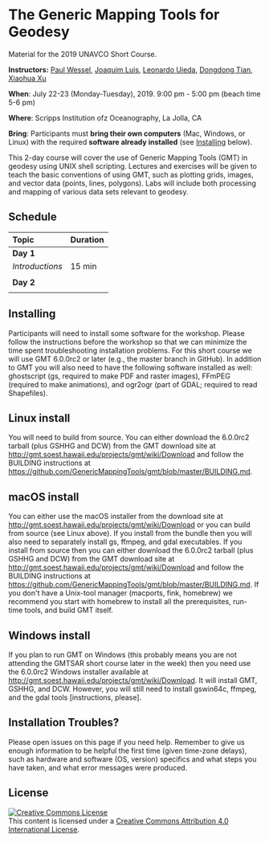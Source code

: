 # The Generic Mapping Tools for Geodesy

Material for the 2019 UNAVCO Short Course.

**Instructors:** 
[Paul Wessel](http://www.soest.hawaii.edu/wessel/), 
[Joaquim Luis](http://w3.ualg.pt/~jluis/),
[Leonardo Uieda](http://www.leouieda.com),
[Dongdong Tian](https://msu.edu/~tiandong/),
[Xiaohua Xu](https://www.researchgate.net/profile/Xiaohua_Xu7)

**When**:
July 22-23 (Monday-Tuesday), 2019. 9:00 pm - 5:00 pm (beach time 5-6 pm)

**Where**:
Scripps Institution ofz Oceanography, La Jolla, CA

**Bring**:
Participants must **bring their own computers** (Mac, Windows, or Linux) with the
required **software already installed** (see [Installing](installing) below).

This 2-day course will cover the use of Generic Mapping Tools (GMT) in geodesy 
using UNIX shell scripting. Lectures and exercises will be given to teach the 
basic conventions of using GMT, such as plotting grids, images, and vector data 
(points, lines, polygons). Labs will include both processing and mapping of 
various data sets relevant to geodesy.

## Schedule

| **Topic** | **Duration** |
|:----------|:-------------|
| **Day 1** | |
| *Introductions* | 15 min |
|  | |
| **Day 2** | |
|  | |

## Installing

Participants will need to install some software for the workshop.
Please follow the instructions before the workshop so that we can 
minimize the time spent troubleshooting installation problems.  For
this short course we will use GMT 6.0.0rc2 or later (e.g., the master
branch in GitHub).  In addition to GMT you will also need to have the
following software installed as well: ghostscript (gs, required to
make PDF and raster images), FFmPEG (required to make animations),
and ogr2ogr (part of GDAL; required to read Shapefiles).

## Linux install

You will need to build from source.  You can either download the
6.0.0rc2 tarball (plus GSHHG and DCW) from the GMT download site at
http://gmt.soest.hawaii.edu/projects/gmt/wiki/Download and follow
the BUILDING instructions at https://github.com/GenericMappingTools/gmt/blob/master/BUILDING.md.

## macOS install

You can either use the macOS installer from the download site at
http://gmt.soest.hawaii.edu/projects/gmt/wiki/Download or you can
build from source (see Linux above).  If you install from the bundle
then you will also need to separately install gs, ffmpeg, and gdal executables.
If you install from source then you can either download the
6.0.0rc2 tarball (plus GSHHG and DCW) from the GMT download site at
http://gmt.soest.hawaii.edu/projects/gmt/wiki/Download and follow
the BUILDING instructions at https://github.com/GenericMappingTools/gmt/blob/master/BUILDING.md.
If you don't have a Unix-tool manager (macports, fink, homebrew) we recommend
you start with homebrew to install all the prerequisites, run-time tools, and
build GMT itself.

## Windows install

If you plan to run GMT on Windows (this probably means you are not attending
the GMTSAR short course later in the week) then you need use the 6.0.0rc2 Windows installer
available at http://gmt.soest.hawaii.edu/projects/gmt/wiki/Download.  It will install
GMT, GSHHG, and DCW.  However, you will still need to install gswin64c, ffmpeg, and the gdal
tools [instructions, please].

## Installation Troubles?

Please open issues on this page if you need help.  Remember to give us enough information to be
helpful the first time (given time-zone delays), such as hardware and software (OS, version)
specifics and what steps you have taken, and what error messages were produced.

## License

<a rel="license" href="http://creativecommons.org/licenses/by/4.0/"><img alt="Creative Commons License" style="border-width:0" src="https://i.creativecommons.org/l/by/4.0/88x31.png" /></a><br />This content is licensed under a
<a rel="license" href="http://creativecommons.org/licenses/by/4.0/">Creative Commons Attribution 4.0 International License</a>.
